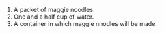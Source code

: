 1) A packet of maggie noodles.
2) One and a half cup of water.
3) A container in which maggie nnodles will be made.
